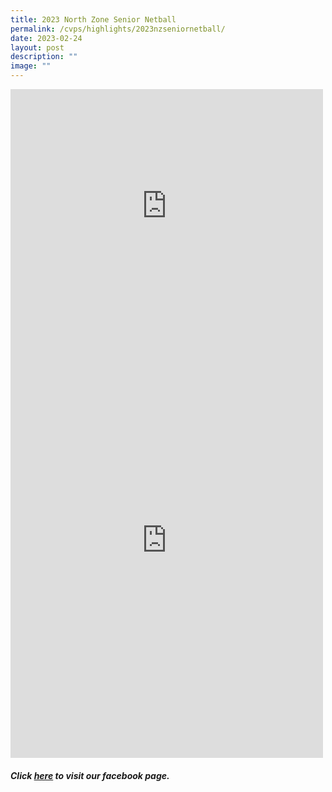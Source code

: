 ```yaml
---
title: 2023 North Zone Senior Netball
permalink: /cvps/highlights/2023nzseniornetball/
date: 2023-02-24
layout: post
description: ""
image: ""
---
```

<iframe src="https://www.facebook.com/plugins/post.php?href=https%3A%2F%2Fwww.facebook.com%2Fcompassvalepri%2Fposts%2Fpfbid0JD4v6Fn9pfZfBZTy7Tfr3m9uUz7VPb312zsD7MezoFTqHo8ZKEt8E8PDBxJCBy5Cl&show_text=true&width=500" width="500" height="374" style="border:none;overflow:hidden" scrolling="no" frameborder="0" allowfullscreen="true" allow="autoplay; clipboard-write; encrypted-media; picture-in-picture; web-share"></iframe><br>
<iframe src="https://www.facebook.com/plugins/post.php?href=https%3A%2F%2Fwww.facebook.com%2Fcompassvalepri%2Fposts%2Fpfbid0y4Wng1sgEoNtyQbUSPkGdVFeMEhnQUnPTAPPhyGXr9ZBHjGhCjjvXQms9k9pEf7sl&show_text=true&width=500" width="500" height="696" style="border:none;overflow:hidden" scrolling="no" frameborder="0" allowfullscreen="true" allow="autoplay; clipboard-write; encrypted-media; picture-in-picture; web-share"></iframe><br>


###### **Click [here](https://www.facebook.com/compassvalepri/) to visit our facebook page.**